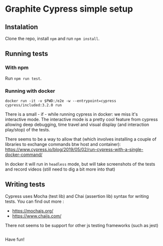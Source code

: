 # Graphite Cypress simple setup
## Instalation
Clone the repo, install `npm` and run `npm install`.

## Running tests
### With npm
Run `npm run test`.

### Running with docker
```
docker run -it -v $PWD:/e2e -w --entrypoint=cypress cypress/included:3.2.0 run
```

There is a small - if - while running cypress in docker: we miss it's interactive mode. The interactive mode is a pretty cool feature from cypress allowing deep debugging, time travel and visual display (and interaction play/stop) of the tests. 

There seems to be a way to allow that (which involves installing a couple of libraries to exchange commands btw host and container): 
https://www.cypress.io/blog/2019/05/02/run-cypress-with-a-single-docker-command/

In docker it will run in `headless` mode, but will take screenshots of the tests and record videos (still need to dig a bit more into that)

## Writing tests
Cypress uses Mocha (test lib) and Chai (assertion lib) syntax for writing tests. You can find out more :
- https://mochajs.org/
- https://www.chaijs.com/

There not seems to be support for other js testing frameworks (such as jest)

##
Have fun!